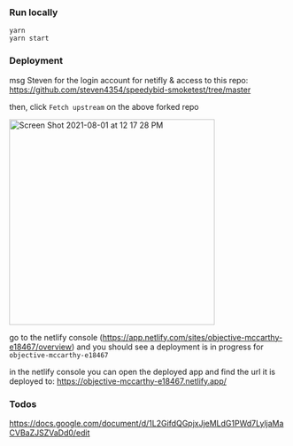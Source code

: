 ### Run locally

```
yarn
yarn start
```

### Deployment

msg Steven for the login account for netifly & access to this repo: https://github.com/steven4354/speedybid-smoketest/tree/master

then, click `Fetch upstream` on the above forked repo

<img width="371" alt="Screen Shot 2021-08-01 at 12 17 28 PM" src="https://user-images.githubusercontent.com/28765991/127782818-7454ad5f-9a88-4684-91d1-ec92781acd8d.png">

go to the netlify console (https://app.netlify.com/sites/objective-mccarthy-e18467/overview) and you should see a deployment is in progress for `objective-mccarthy-e18467`

in the netlify console you can open the deployed app and find the url it is deployed to: https://objective-mccarthy-e18467.netlify.app/

### Todos

https://docs.google.com/document/d/1L2GifdQGpjxJjeMLdG1PWd7LyljaMaCVBaZJSZVaDd0/edit
